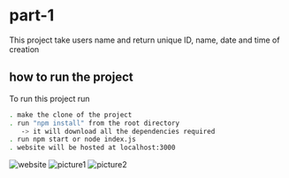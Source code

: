 
# part-1

This project take users name and return unique ID, name, date and time of creation



## how to run the project

To run this project run

```bash
. make the clone of the project
. run "npm install" from the root directory
   -> it will download all the dependencies required
. run npm start or node index.js
. website will be hosted at localhost:3000     
```











![website](https://user-images.githubusercontent.com/75625374/149177151-69890dac-f65e-4622-87d9-a8acb5956d59.jpg)
![picture1](https://user-images.githubusercontent.com/75625374/149177137-b2204058-5129-447a-9470-7c3ff5650d4c.jpg)
![picture2](https://user-images.githubusercontent.com/75625374/149177145-e873fefd-4bb3-4081-bd2d-3afb9fecaf20.jpg)
